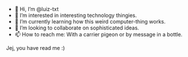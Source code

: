 - 👋 Hi, I’m @luiz-txt
- 👀 I’m interested in interesting technology thingies.
- 🌱 I’m currently learning how this weird computer-thing works.
- 💞️ I’m looking to collaborate on sophisticated ideas.
- 📫 How to reach me: With a carrier pigeon or by message in a bottle.

Jej, you have read me :)

